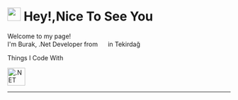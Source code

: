 <h1><img src="https://emojis.slackmojis.com/emojis/images/1531849430/4246/blob-sunglasses.gif?1531849430" width="30"/> Hey!,Nice To See You</h1>

<p> Welcome to my page! </br> I'm Burak, .Net Developer from <img src="https://cdn-icons-png.flaticon.com/512/3909/3909414.png" width="15"> in Tekirdağ </p>
<p> Things I Code With 
<p>
<img alt=".NET" src="https://cdn-icons-png.flaticon.com/512/2748/2748383.png" Width="40">
<hr>
